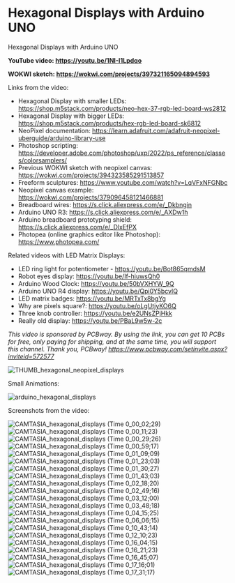 # Hexagonal Displays with Arduino UNO
Hexagonal Displays with Arduino UNO


**YouTube video: https://youtu.be/1NI-I1Lpdqo**

**WOKWI sketch: https://wokwi.com/projects/397321165094894593**


Links from the video:
- Hexagonal Display with smaller LEDs: https://shop.m5stack.com/products/neo-hex-37-rgb-led-board-ws2812
- Hexagonal Display with bigger LEDs: https://shop.m5stack.com/products/hex-rgb-led-board-sk6812
- NeoPixel documentation: https://learn.adafruit.com/adafruit-neopixel-uberguide/arduino-library-use
- Photoshop scripting: https://developer.adobe.com/photoshop/uxp/2022/ps_reference/classes/colorsamplers/
- Previous WOKWI sketch with neopixel canvas: https://wokwi.com/projects/394323585291513857
- Freeform sculptures: https://www.youtube.com/watch?v=LqVFxNFGNbc
- Neopixel canvas example: https://wokwi.com/projects/379096458121466881
- Breadboard wires: https://s.click.aliexpress.com/e/_Dkbngin
- Arduino UNO R3: https://s.click.aliexpress.com/e/_AXDw1h
- Arduino breadboard prototyping shield: https://s.click.aliexpress.com/e/_DlxEfPX
- Photopea (online graphics editor like Photoshop): https://www.photopea.com/

Related videos with LED Matrix Displays:
- LED ring light for potentiometer - https://youtu.be/Bot865qmdsM
- Robot eyes display: https://youtu.be/If-hiuwsQh0
- Arduino Wood Clock: https://youtu.be/50bVXHYW_9Q
- Arduino UNO R4 display: https://youtu.be/Qpi0Y5bcvlQ
- LED matrix badges: https://youtu.be/MRTxTx8bgYg
- Why are pixels square?: https://youtu.be/oLgUtjyKO6Q
- Three knob controller: https://youtu.be/e2UNsZPjHkk
- Really old display: https://youtu.be/PBaL9w5w-2c

_This video is sponsored by PCBway. By using the link, you can get 10 PCBs for free, only paying for shipping, and at the same time, you will support this channel. Thank you, PCBway! https://www.pcbway.com/setinvite.aspx?inviteid=572577_

![THUMB_hexagonal_neopixel_displays](https://github.com/upiir/arduino_hexagonal_displays/assets/117754156/ba695f10-1f3f-47b2-9f07-a18fe821f9b6)



Small Animations:

![arduino_hexagonal_displays](https://github.com/upiir/arduino_hexagonal_displays/assets/117754156/20364b0d-95f0-44c2-9195-a68c026d763a)


Screenshots from the video:

![CAMTASIA_hexagonal_displays (Time 0_00_02;29)](https://github.com/upiir/arduino_hexagonal_displays/assets/117754156/2c1f3413-4980-4e24-ae7f-097022643c8b)
![CAMTASIA_hexagonal_displays (Time 0_00_11;23)](https://github.com/upiir/arduino_hexagonal_displays/assets/117754156/7ff11095-3f86-41c8-b35c-e77f316bbdaf)
![CAMTASIA_hexagonal_displays (Time 0_00_29;26)](https://github.com/upiir/arduino_hexagonal_displays/assets/117754156/d0db3c0b-3afa-4c04-ba77-8d922e9b22cb)
![CAMTASIA_hexagonal_displays (Time 0_00_59;17)](https://github.com/upiir/arduino_hexagonal_displays/assets/117754156/dd046602-f944-4ea4-90a3-e76818a3ab32)
![CAMTASIA_hexagonal_displays (Time 0_01_09;09)](https://github.com/upiir/arduino_hexagonal_displays/assets/117754156/7f6e4cd6-40df-440d-847e-a92857e0dccb)
![CAMTASIA_hexagonal_displays (Time 0_01_23;03)](https://github.com/upiir/arduino_hexagonal_displays/assets/117754156/67e050c5-209d-478b-88d1-512e55f1ff1a)
![CAMTASIA_hexagonal_displays (Time 0_01_30;27)](https://github.com/upiir/arduino_hexagonal_displays/assets/117754156/48480cc1-0e46-4c8c-9cf4-0031140acd47)
![CAMTASIA_hexagonal_displays (Time 0_01_43;03)](https://github.com/upiir/arduino_hexagonal_displays/assets/117754156/46139416-829a-42fc-bda2-c98917b55542)
![CAMTASIA_hexagonal_displays (Time 0_02_18;20)](https://github.com/upiir/arduino_hexagonal_displays/assets/117754156/3f4a6492-766e-40c1-90f8-cb473a568d5d)
![CAMTASIA_hexagonal_displays (Time 0_02_49;16)](https://github.com/upiir/arduino_hexagonal_displays/assets/117754156/e9a0e8e6-6c37-4183-8f45-0336c3b2bbcf)
![CAMTASIA_hexagonal_displays (Time 0_03_12;00)](https://github.com/upiir/arduino_hexagonal_displays/assets/117754156/7fdb3672-14af-45cf-b5d0-e90ac2aa772c)
![CAMTASIA_hexagonal_displays (Time 0_03_48;18)](https://github.com/upiir/arduino_hexagonal_displays/assets/117754156/cc4f2594-aa8a-40e7-a9cc-a1be48d35c96)
![CAMTASIA_hexagonal_displays (Time 0_04_15;25)](https://github.com/upiir/arduino_hexagonal_displays/assets/117754156/77b5cd29-7cf3-45cc-b579-d5f560bfbabb)
![CAMTASIA_hexagonal_displays (Time 0_06_06;15)](https://github.com/upiir/arduino_hexagonal_displays/assets/117754156/05fafc50-5c06-48a9-a103-6b0b6cdb38cd)
![CAMTASIA_hexagonal_displays (Time 0_10_43;14)](https://github.com/upiir/arduino_hexagonal_displays/assets/117754156/644c0774-0cf6-47da-ac96-222e72c68091)
![CAMTASIA_hexagonal_displays (Time 0_12_10;23)](https://github.com/upiir/arduino_hexagonal_displays/assets/117754156/f98d7c3f-2d21-4489-9594-417458d5e860)
![CAMTASIA_hexagonal_displays (Time 0_16_04;15)](https://github.com/upiir/arduino_hexagonal_displays/assets/117754156/fc93d748-446f-46ba-9ff4-b8d8747d0242)
![CAMTASIA_hexagonal_displays (Time 0_16_21;23)](https://github.com/upiir/arduino_hexagonal_displays/assets/117754156/39ec02cc-a65e-45e7-b666-9b5f26cb1566)
![CAMTASIA_hexagonal_displays (Time 0_16_45;07)](https://github.com/upiir/arduino_hexagonal_displays/assets/117754156/7253d26c-d149-4f99-ad2a-77ed88285e9c)
![CAMTASIA_hexagonal_displays (Time 0_17_16;01)](https://github.com/upiir/arduino_hexagonal_displays/assets/117754156/32badfcb-16ac-4e09-a423-8a06642beb22)
![CAMTASIA_hexagonal_displays (Time 0_17_31;17)](https://github.com/upiir/arduino_hexagonal_displays/assets/117754156/fd29c6e7-7fbb-480e-a40b-a549d203135f)




